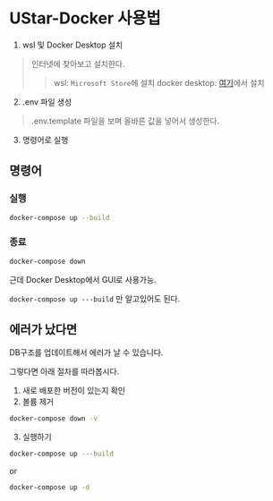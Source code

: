 # UStar-Docker 사용법

1. wsl 및 Docker Desktop 설치
> 인터넷에 찾아보고 설치한다.
>> wsl: `Microsoft Store`에 설치
>> docker desktop: [여기](https://www.docker.com/products/docker-desktop/)에서 설치

2. .env 파일 생성
> .env.template 파일을 보며 올바른 값을 넣어서 생성한다.

3. 명령어로 실행

## 명령어

### 실행

```bash
docker-compose up --build
```

### 종료

```bash
docker-compose down
```

근데 Docker Desktop에서 GUI로 사용가능.

`docker-compose up ---build` 만 알고있어도 된다.

## 에러가 났다면

DB구조를 업데이트해서 에러가 날 수 있습니다.

그렇다면 아래 절차를 따라봅시다.

1. 새로 배포한 버전이 있는지 확인
2. 볼륨 제거

```bash
docker-compose down -v
```

3. 실행하기

```bash
docker-compose up ---build
```

or

```bash
docker-compose up -d
```